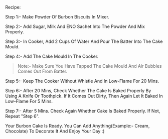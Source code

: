 Recipe:

Step 1:- Make Powder Of Burbon Biscuits In Mixer.

Step 2:- Add Sugar, Milk And ENO Sachet Into The Powder And Mix Properly.

Step 3:- In Cooker, Add 2 Cups Of Water And Pour The Batter Into The Cake Mould.

Step 4:- Add The Cake Mould In The Cooker.

> Note:- Make Sure You Have Tapped The Cake Mould And Air Bubbles Comes Out From Batter.

Step 5:- Keep The Cooker Without Whistle And In Low-Flame For 20 Mins.

Step 6:- After 20 Mins, Check Whether The Cake Is Baked Properly By Using A Knife Or Toothpick. If It Comes Out Dirty, Then Again Let It Baked In Low-Flame For 5 Mins.

Step 7:- After 5 Mins. Check Again Whether Cake Is Baked Properly. If Not, Repeat "Step 6".

Your Burbon Cake Is Ready. You Can Add Anything(Example:- Cream, Chocolate) To Decorate It And Enjoy Your Day :)